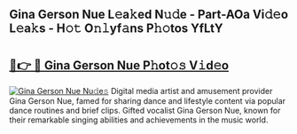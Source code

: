 ## Gina Gerson Nue L𝚎a𝚔ed N𝚞𝚍e - Part-AOa Vi𝚍𝚎o L𝚎a𝚔s - H𝚘𝚝 O𝚗𝚕yf𝚊ns P𝚑𝚘tos YfLtY

# <h2><a href="http://kf1qkf.oniu.top/?m=Gina+Gerson+Nue">🔗👉 🔴 Gina Gerson Nue P𝚑ot𝚘𝚜 V𝚒d𝚎o</a></h2>

[![Gina Gerson Nue Nu𝚍e𝚜](https://i.imgur.com/0qMVB7G.gif)](http://kf1qkf.oniu.top/?m=Gina+Gerson+Nue)
Digital media artist and amusement provider Gina Gerson Nue, famed for sharing dance and lifestyle content via popular dance routines and brief clips. Gifted vocalist Gina Gerson Nue, known for their remarkable singing abilities and achievements in the music world.  
